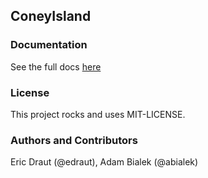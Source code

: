 ## ConeyIsland

### Documentation
See the full docs [here](http://edraut.github.io/coney_island/)

### License
This project rocks and uses MIT-LICENSE.

### Authors and Contributors
Eric Draut (@edraut), Adam Bialek (@abialek)